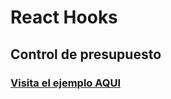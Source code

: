 # React Hooks

## Control de presupuesto   
### [Visita el ejemplo AQUI](https://mypresupuesto.netlify.com/)
